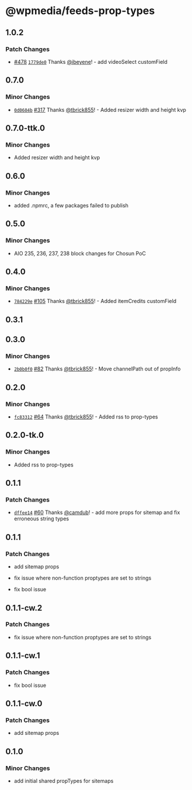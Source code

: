 # @wpmedia/feeds-prop-types

## 1.0.2

### Patch Changes

- [#478](https://github.com/WPMedia/feed-components/pull/478) [`1779de0`](https://github.com/WPMedia/feed-components/commit/1779de0321772cc13680b76752f16974c7fb000c) Thanks [@ibeyene](https://github.com/ibeyene)! - add videoSelect customField

## 0.7.0

### Minor Changes

- [`0d0604b`](https://github.com/WPMedia/feed-components/commit/0d0604bcedfb07adc79b09785e11947b0fa58505) [#317](https://github.com/WPMedia/feed-components/pull/317) Thanks [@tbrick855](https://github.com/tbrick855)! - Added resizer width and height kvp

## 0.7.0-ttk.0

### Minor Changes

- Added resizer width and height kvp

## 0.6.0

### Minor Changes

- added .npmrc, a few packages failed to publish

## 0.5.0

### Minor Changes

- AIO 235, 236, 237, 238 block changes for Chosun PoC

## 0.4.0

### Minor Changes

- [`784229e`](https://github.com/WPMedia/feed-components/commit/784229e4e3969efb3119f91f077af50fb5501994) [#105](https://github.com/WPMedia/feed-components/pull/105) Thanks [@tbrick855](https://github.com/tbrick855)! - Added itemCredits customField

## 0.3.1

## 0.3.0

### Minor Changes

- [`2b0b0f0`](https://github.com/WPMedia/feed-components/commit/2b0b0f0afd15c3310947af0d758953192c4e5369) [#82](https://github.com/WPMedia/feed-components/pull/82) Thanks [@tbrick855](https://github.com/tbrick855)! - Move channelPath out of propInfo

## 0.2.0

### Minor Changes

- [`fc83312`](https://github.com/WPMedia/feed-components/commit/fc8331277be774bb17492df6b9030899126c6a89) [#64](https://github.com/WPMedia/feed-components/pull/64) Thanks [@tbrick855](https://github.com/tbrick855)! - Added rss to prop-types

## 0.2.0-tk.0

### Minor Changes

- Added rss to prop-types

## 0.1.1

### Patch Changes

- [`dffee14`](https://github.com/WPMedia/feed-components/commit/dffee1420c22302cdec0a7bfaeb65979ce7d6bc7) [#60](https://github.com/WPMedia/feed-components/pull/60) Thanks [@camdub](https://github.com/camdub)! - add more props for sitemap and fix erroneous string types

## 0.1.1

### Patch Changes

- add sitemap props

* fix issue where non-function proptypes are set to strings

- fix bool issue

## 0.1.1-cw.2

### Patch Changes

- fix issue where non-function proptypes are set to strings

## 0.1.1-cw.1

### Patch Changes

- fix bool issue

## 0.1.1-cw.0

### Patch Changes

- add sitemap props

## 0.1.0

### Minor Changes

- add initial shared propTypes for sitemaps

